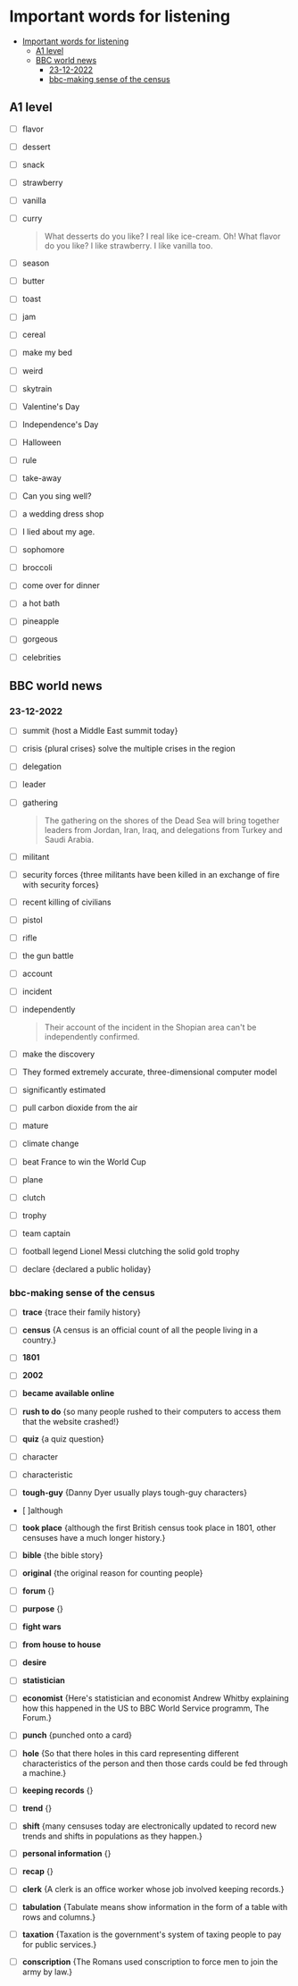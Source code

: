 # Important words for listening

- [Important words for listening](#important-words-for-listening)
  - [A1 level](#a1-level)
  - [BBC world news](#bbc-world-news)
    - [23-12-2022](#23-12-2022)
    - [bbc-making sense of the census](#bbc-making-sense-of-the-census)

## A1 level

- [ ] flavor
- [ ] dessert
- [ ] snack
- [ ] strawberry
- [ ] vanilla
- [ ] curry

    > What desserts do you like?
    > I real like ice-cream.
    > Oh! What flavor do you like?
    > I like strawberry. I like vanilla too.

- [ ] season
- [ ] butter
- [ ] toast
- [ ] jam
- [ ] cereal
- [ ] make my bed

- [ ] weird
- [ ] skytrain
- [ ] Valentine's Day
- [ ] Independence's Day
- [ ] Halloween
- [ ] rule
- [ ] take-away
- [ ] Can you sing well?
- [ ] a wedding dress shop
- [ ] I lied about my age.
- [ ] sophomore
- [ ] broccoli
- [ ] come over for dinner
- [ ] a hot bath
- [ ] pineapple
- [ ] gorgeous
- [ ] celebrities

## BBC world news

### 23-12-2022

- [ ] summit {host a Middle East summit today}

- [ ] crisis {plural crises} solve the multiple crises in the region

- [ ] delegation
- [ ] leader
- [ ] gathering
    > The gathering on the shores of the Dead Sea will bring together leaders from Jordan, Iran, Iraq, and delegations from Turkey and Saudi Arabia.

- [ ] militant
- [ ] security forces {three militants have been killed in an exchange of fire with security forces}

- [ ] recent killing of civilians

- [ ] pistol
- [ ] rifle
- [ ] the gun battle

- [ ] account
- [ ] incident
- [ ] independently
    > Their account of the incident in the Shopian area can't be independently confirmed.

- [ ] make the discovery

- [ ] They formed extremely accurate, three-dimensional computer model

- [ ] significantly estimated

- [ ] pull carbon dioxide from the air

- [ ] mature
- [ ] climate change

- [ ] beat France to win the World Cup

- [ ] plane
- [ ] clutch
- [ ] trophy
- [ ] team captain
- [ ] football legend Lionel Messi clutching the solid gold trophy

- [ ] declare {declared a public holiday}

### bbc-making sense of the census

- [ ] **trace** {trace their family history}

- [ ] **census** {A census is an official count of all the people living in a country.}

- [ ] **1801**
- [ ] **2002**

- [ ] **became available online**

- [ ] **rush to do** {so many people rushed to their computers to access them that the website crashed!}

- [ ] **quiz** {a quiz question}

- [ ] character
- [ ] characteristic
- [ ] **tough-guy** {Danny Dyer usually plays tough-guy characters}

- [ ]although
- [ ] **took place** {although the first British census took place in 1801, other censuses have a much longer history.}

- [ ] **bible** {the bible story}

- [ ] **original** {the original reason for counting people}

- [ ] **forum** {}
- [ ] **purpose** {}
- [ ] **fight wars**

- [ ] **from house to house**

- [ ] **desire**

- [ ] **statistician**
- [ ] **economist** {Here's statistician and economist Andrew Whitby explaining how this happened in the US to BBC World Service programm, The Forum.}

- [ ] **punch** {punched onto a card}

- [ ] **hole** {So that there holes in this card representing different characteristics of the person and then those cards could be fed through a machine.}

- [ ] **keeping records** {}

- [ ] **trend** {}
- [ ] **shift** {many censuses today are electronically updated to record new trends and shifts in populations as they happen.}

- [ ] **personal information** {}

- [ ] **recap** {}

- [ ] **clerk** {A clerk is an office worker whose job involved keeping records.}
- [ ] **tabulation** {Tabulate means show information in the form of a table with rows and columns.}
- [ ] **taxation** {Taxation is the government's system of taxing people to pay for public services.}
- [ ] **conscription** {The Romans used conscription to force men to join the army by law.}
